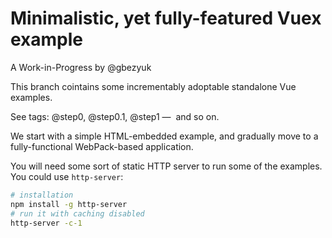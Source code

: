 # Minimalistic, yet fully-featured Vuex example

A Work-in-Progress by @gbezyuk

This branch cointains some incrementably adoptable standalone Vue examples.

See tags: @step0, @step0.1, @step1 —  and so on.

We start with a simple HTML-embedded example, and gradually move to a fully-functional WebPack-based application.

You will need some sort of static HTTP server to run some of the examples. You could use `http-server`:

```bash
# installation
npm install -g http-server
# run it with caching disabled
http-server -c-1
```